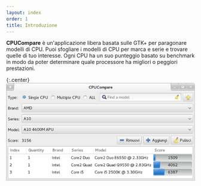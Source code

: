 ```yaml
---
layout: index
order: 1
title: Introduzione
---
```

**CPUCompare** è un'applicazione libera basata sulle GTK+ per paragonare modelli
di CPU.
Puoi sfogliare i modelli di CPU per marca e serie e trovare quelle di tuo
interesse.
Ogni CPU ha un suo punteggio basato su benchmark in modo da poter determinare
quale processore ha migliori o peggiori prestazioni.

{:.center}
![Finestra principale](/resources/cpucompare/archive/latest/italian/main.png)
